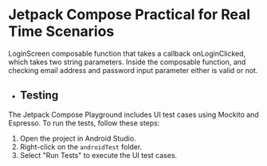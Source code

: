 # Jetpack Compose Practical for Real Time Scenarios 
LoginScreen composable function that takes a callback onLoginClicked, which takes two string parameters. Inside the composable function, and checking email address and password input parameter either is valid or not.


- ## Testing

The Jetpack Compose Playground includes UI test cases using Mockito and Espresso. To run the tests, follow these steps:

1. Open the project in Android Studio.
2. Right-click on the `androidTest` folder.
3. Select "Run Tests" to execute the UI test cases.
